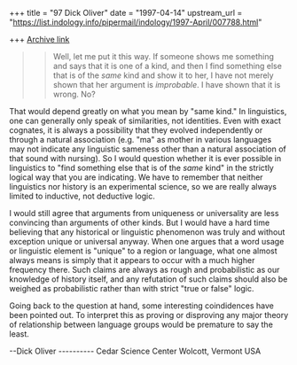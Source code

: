+++
title = "97 Dick Oliver"
date = "1997-04-14"
upstream_url = "https://list.indology.info/pipermail/indology/1997-April/007788.html"

+++
[Archive link](https://list.indology.info/pipermail/indology/1997-April/007788.html)

>> Well, let me put it this way.  If someone shows me something and says that
>> it is one of a kind, and then I find something else that is of the *same*
>> kind and show it to her, I have not merely shown that her argument is
>> *improbable*.  I have shown that it is wrong.  No?

That would depend greatly on what you mean by "same kind." In linguistics,
one can generally only speak of similarities, not identities. Even with
exact cognates, it is always a possibility that they evolved independently
or through a natural association (e.g. "ma" as mother in various languages
may not indicate any linguistic sameness other than a natural association of
that sound with nursing). So I would question whether it is ever possible in
linguistics to "find something else that is of the *same* kind" in the
strictly logical way that you are indicating. We have to remember that
neither linguistics nor history is an experimental science, so we are really
always limited to inductive, not deductive logic.

I would still agree that arguments from uniqueness or universality are less
convincing than arguments of other kinds. But I would have a hard time
believing that any historical or linguistic phenomenon was truly and without
exception unique or universal anyway. When one argues that a word usage or
linguistic element is "unique" to a region or language, what one almost
always means is simply that it appears to occur with a much higher frequency
there. Such claims are always as rough and probabilistic as our knowledge of
history itself, and any refutation of such claims should also be weighed as
probabilistic rather than with strict "true or false" logic.

Going back to the question at hand, some interesting coindidences have been
pointed out. To interpret this as proving or disproving any major theory of
relationship between language groups would be premature to say the least. 


--Dick Oliver ----------
  Cedar Science Center
  Wolcott, Vermont USA





